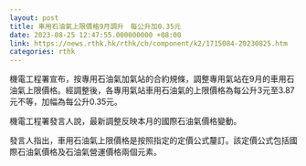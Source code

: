 ```yaml
---
layout: post
title: 車用石油氣上限價格9月調升　每公升加0.35元　　
date: 2023-08-25 12:47:55.000000000 +08:00
link: https://news.rthk.hk/rthk/ch/component/k2/1715084-20230825.htm
categories: rthk
---
```


機電工程署宣布，按專用石油氣加氣站的合約規條，調整專用氣站在9月的車用石油氣上限價格。經調整後，各專用氣站車用石油氣的上限價格為每公升3元至3.87元不等，加幅為每公升0.35元。

機電工程署發言人說，最新調整反映本月的國際石油氣價格變動。

發言人指出，車用石油氣上限價格是按照指定的定價公式釐訂。該定價公式包括國際石油氣價格及石油氣營運價格兩個元素。
